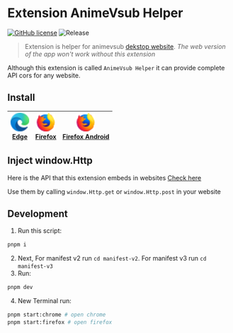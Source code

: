 # Extension AnimeVsub Helper

[![GitHub license](https://img.shields.io/github/license/anime-vsub/extension-animevsub-helper)](https://github.com/anime-vsub/extension-animevsub-helper/blob/main/LICENSE) 
![Release](https://img.shields.io/github/package-json/v/anime-vsub/extension-animevsub-helper?color=b)

> Extension is helper for animevsub [dekstop website](https://github.com/anime-vsub/desktop-web).
> *The web version of the app won't work without this extension*

Although this extension is called `AnimeVsub Helper` it can provide complete API cors for any website.


## Install

| <a href="https://microsoftedge.microsoft.com/addons/detail/endghpbficnpbadbdalhbpecpgdcojig"><img src="./logos/edge.svg" width="42px" /><br /><span>Edge</span></a> | <a href="https://addons.mozilla.org/vi/firefox/addon/animevsub-helper/"><img src="./logos/firefox.svg" width="42px" /><br /><span>Firefox</span></a> | <a href="https://addons.mozilla.org/vi/android/addon/animevsub-helper/"><img src="./logos/firefox.svg" width="42px" /><br /><span>Firefox Android</span></a> |
---- | ---- | ---- |

## Inject window.Http
Here is the API that this extension embeds in websites
[Check here](./lib/contentScripts/inject.ts)

Use them by calling `window.Http.get` or `window.Http.post` in your website


## Development

1. Run this script:
```bash
pnpm i
```
2. Next, For manifest v2 run `cd manifest-v2`. For manifest v3 run `cd manifest-v3`
3. Run:
```bash
pnpm dev
```
4. New Terminal run:
```bash
pnpm start:chrome # open chrome
pnpm start:firefox # open firefox
```

